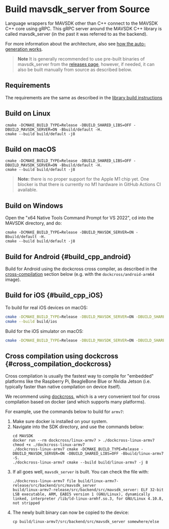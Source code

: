 # Build mavsdk_server from Source

Language wrappers for MAVSDK other than C++ connect to the MAVSDK C++ core using gRPC. This gRPC server around the MAVSDK C++ library is called mavsdk_server (in the past it was referred to as the backend).

For more information about the architecture, also see [how the auto-generation works](../contributing/autogen.md).

> **Note** It is generally recommended to use pre-built binaries of mavsdk_server from the [releases page](https://github.com/mavlink/MAVSDK/releases), however, if needed, it can also be built manually from source as described below.

## Requirements

The requirements are the same as described in the [library build instructions](build.md#requirements)

## Build on Linux

```
cmake -DCMAKE_BUILD_TYPE=Release -DBUILD_SHARED_LIBS=OFF -DBUILD_MAVSDK_SERVER=ON -Bbuild/default -H.
cmake --build build/default -j8
```

## Build on macOS

```
cmake -DCMAKE_BUILD_TYPE=Release -DBUILD_SHARED_LIBS=OFF -DBUILD_MAVSDK_SERVER=ON -Bbuild/default -H.
cmake --build build/default -j8
```

> **Note:** there is no proper support for the Apple M1 chip yet. One blocker is that there is currently no M1 hardware in GitHub Actions CI available.

## Build on Windows

Open the "x64 Native Tools Command Prompt for VS 2022", cd into the MAVSDK directory, and do:

```
cmake -DCMAKE_BUILD_TYPE=Release -DBUILD_MAVSDK_SERVER=ON -Bbuild/default -H.
cmake --build build/default -j8
```

## Build for Android {#build_cpp_android}

Build for Android using the dockcross cross compiler, as described in the [cross-compilation](#cross_compilation_dockcross) section below (e.g. with the `dockcross/android-arm64` image).

## Build for iOS {#build_cpp_iOS}

To build for real iOS devices on macOS:

```sh
cmake -DCMAKE_BUILD_TYPE=Release -DBUILD_MAVSDK_SERVER=ON -DBUILD_SHARED_LIBS=OFF -DCMAKE_TOOLCHAIN_FILE=tools/ios.toolchain.cmake -DPLATFORM=OS -Bbuild/ios -H.
cmake --build build/ios
```

Build for the iOS simulator on macOS:

```sh
cmake -DCMAKE_BUILD_TYPE=Release -DBUILD_MAVSDK_SERVER=ON -DBUILD_SHARED_LIBS=OFF -DCMAKE_TOOLCHAIN_FILE=tools/ios.toolchain.cmake -DPLATFORM=SIMULATOR64 -Bbuild/ios_simulator -H.
```

## Cross compilation using dockcross {#cross_compilation_dockcross}

Cross compilation is usually the fastest way to compile for "embedded" platforms like the Raspberry Pi, BeagleBone Blue or Nvidia Jetson (i.e. typically faster than native compilation on device itself).

We recommend using [dockcross](https://github.com/dockcross/dockcross), which is a very convenient tool for cross compilation based on docker (and which supports many platforms).

For example, use the commands below to build for `armv7`:

1. Make sure docker is installed on your system.
2. Navigate into the SDK directory, and use the commands below:
   ```
   cd MAVSDK
   docker run --rm dockcross/linux-armv7 > ./dockcross-linux-armv7
   chmod +x ./dockcross-linux-armv7
   ./dockcross-linux-armv7 cmake -DCMAKE_BUILD_TYPE=Release -DBUILD_MAVSDK_SERVER=ON -DBUILD_SHARED_LIBS=OFF -Bbuild/linux-armv7 -S.
   ./dockcross-linux-armv7 cmake --build build/linux-armv7 -j 8
   ```
3. If all goes well, `mavsdk_server` is built. You can check the file with:
   ```
   ./dockcross-linux-armv7 file build/linux-armv7-release/src/backend/src/mavsdk_server
   build/linux-armv7-release/src/backend/src/mavsdk_server: ELF 32-bit LSB executable, ARM, EABI5 version 1 (GNU/Linux), dynamically linked, interpreter /lib/ld-linux-armhf.so.3, for GNU/Linux 4.10.8, not stripped
   ```
4. The newly built binary can now be copied to the device:
   ```
   cp build/linux-armv7/src/backend/src/mavsdk_server somewhere/else
   ```
